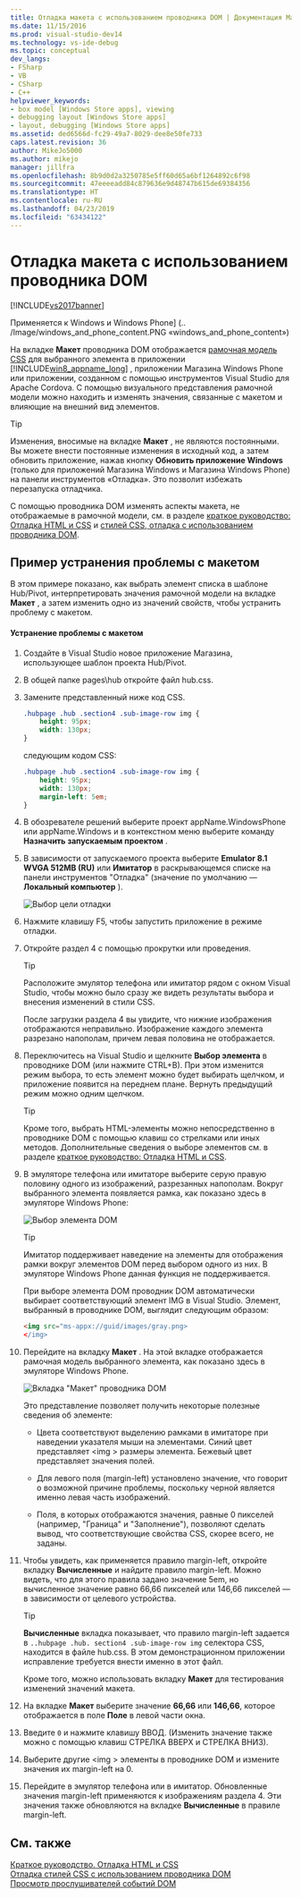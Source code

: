 ```yaml
---
title: Отладка макета с использованием проводника DOM | Документация Майкрософт
ms.date: 11/15/2016
ms.prod: visual-studio-dev14
ms.technology: vs-ide-debug
ms.topic: conceptual
dev_langs:
- FSharp
- VB
- CSharp
- C++
helpviewer_keywords:
- box model [Windows Store apps], viewing
- debugging layout [Windows Store apps]
- layout, debugging [Windows Store apps]
ms.assetid: ded6566d-fc29-49a7-8029-dee8e50fe733
caps.latest.revision: 36
author: MikeJo5000
ms.author: mikejo
manager: jillfra
ms.openlocfilehash: 8b9d0d2a3250785e5ff60d65a6bf1264892c6f98
ms.sourcegitcommit: 47eeeeadd84c879636e9d48747b615de69384356
ms.translationtype: HT
ms.contentlocale: ru-RU
ms.lasthandoff: 04/23/2019
ms.locfileid: "63434122"
---
```

# <a name="debug-layout-using-dom-explorer"></a>Отладка макета с использованием проводника DOM
[!INCLUDE[vs2017banner](../includes/vs2017banner.md)]

Применяется к Windows и Windows Phone] (.. /Image/windows_and_phone_content.PNG «windows_and_phone_content»)  
  
 На вкладке **Макет** проводника DOM отображается [рамочная модель CSS](http://go.microsoft.com/fwlink/?LinkID=238778) для выбранного элемента в приложении [!INCLUDE[win8_appname_long](../includes/win8-appname-long-md.md)] , приложении Магазина Windows Phone или приложении, созданном с помощью инструментов Visual Studio для Apache Cordova. С помощью визуального представления рамочной модели можно находить и изменять значения, связанные с макетом и влияющие на внешний вид элементов.  
  
> [!TIP]
> Изменения, вносимые на вкладке **Макет** , не являются постоянными. Вы можете внести постоянные изменения в исходный код, а затем обновить приложение, нажав кнопку **Обновить приложение Windows** (только для приложений Магазина Windows и Магазина Windows Phone) на панели инструментов «Отладка». Это позволит избежать перезапуска отладчика.  
  
 С помощью проводника DOM изменять аспекты макета, не отображаемые в рамочной модели, см. в разделе [краткое руководство: Отладка HTML и CSS](../debugger/quickstart-debug-html-and-css.md) и [стилей CSS, отладка с использованием проводника DOM](../debugger/debug-css-styles-using-dom-explorer.md).  
  
## <a name="example-of-fixing-a-layout-issue"></a>Пример устранения проблемы с макетом  
 В этом примере показано, как выбрать элемент списка в шаблоне Hub/Pivot, интерпретировать значения рамочной модели на вкладке **Макет** , а затем изменить одно из значений свойств, чтобы устранить проблему с макетом.  
  
#### <a name="to-fix-the-layout-issue"></a>Устранение проблемы с макетом  
  
1. Создайте в Visual Studio новое приложение Магазина, использующее шаблон проекта Hub/Pivot.  
  
2. В общей папке pages\hub откройте файл hub.css.  
  
3. Замените представленный ниже код CSS.  
  
    ```css  
    .hubpage .hub .section4 .sub-image-row img {  
        height: 95px;  
        width: 130px;  
    }  
    ```  
  
     следующим кодом CSS:  
  
    ```css  
    .hubpage .hub .section4 .sub-image-row img {  
        height: 95px;  
        width: 130px;  
        margin-left: 5em;  
    }  
    ```  
  
4. В обозревателе решений выберите проект appName.WindowsPhone или appName.Windows и в контекстном меню выберите команду **Назначить запускаемым проектом** .  
  
5. В зависимости от запускаемого проекта выберите **Emulator 8.1 WVGA 512MB (RU)** или **Имитатор** в раскрывающемся списке на панели инструментов "Отладка" (значение по умолчанию —**Локальный компьютер** ).  
  
     ![Выбор цели отладки](../debugger/media/js-dom-debug-target-emu.png "JS_DOM_Debug_Target_Emu")  
  
6. Нажмите клавишу F5, чтобы запустить приложение в режиме отладки.  
  
7. Откройте раздел 4 с помощью прокрутки или проведения.  
  
    > [!TIP]
    > Расположите эмулятор телефона или имитатор рядом с окном Visual Studio, чтобы можно было сразу же видеть результаты выбора и внесения изменений в стили CSS.  
  
     После загрузки раздела 4 вы увидите, что нижние изображения отображаются неправильно. Изображение каждого элемента разрезано напополам, причем левая половина не отображается.  
  
8. Переключитесь на Visual Studio и щелкните **Выбор элемента** в проводнике DOM (или нажмите CTRL+B). При этом изменится режим выбора, то есть элемент можно будет выбирать щелчком, и приложение появится на переднем плане. Вернуть предыдущий режим можно одним щелчком.  
  
    > [!TIP]
    > Кроме того, выбрать HTML-элементы можно непосредственно в проводнике DOM с помощью клавиш со стрелками или иных методов. Дополнительные сведения о выборе элементов см. в разделе [краткое руководство: Отладка HTML и CSS](../debugger/quickstart-debug-html-and-css.md).  
  
9. В эмуляторе телефона или имитаторе выберите серую правую половину одного из изображений, разрезанных напополам. Вокруг выбранного элемента появляется рамка, как показано здесь в эмуляторе Windows Phone:  
  
     ![Выбор элемента DOM](../debugger/media/js-css-layout-select.png "JS_CSS_Layout_Select")  
  
    > [!TIP]
    > Имитатор поддерживает наведение на элементы для отображения рамки вокруг элементов DOM перед выбором одного из них. В эмуляторе Windows Phone данная функция не поддерживается.  
  
     При выборе элемента DOM проводник DOM автоматически выбирает соответствующий элемент IMG в Visual Studio. Элемент, выбранный в проводнике DOM, выглядит следующим образом:  
  
    ```html  
    <img src="ms-appx://guid/images/gray.png>   
    </img>  
    ```  
  
10. Перейдите на вкладку **Макет** . На этой вкладке отображается рамочная модель выбранного элемента, как показано здесь в эмуляторе Windows Phone.  
  
     ![Вкладка "Макет" проводника DOM](../debugger/media/js-css-layout.png "JS_CSS_Layout")  
  
     Это представление позволяет получить некоторые полезные сведения об элементе:  
  
    - Цвета соответствуют выделению рамками в имитаторе при наведении указателя мыши на элементами. Синий цвет представляет \<img > размеры элемента. Бежевый цвет представляет значения полей.  
  
    - Для левого поля (margin-left) установлено значение, что говорит о возможной причине проблемы, поскольку черной является именно левая часть изображений.  
  
    - Поля, в которых отображаются значения, равные 0 пикселей (например, "Граница" и "Заполнение"), позволяют сделать вывод, что соответствующие свойства CSS, скорее всего, не заданы.  
  
11. Чтобы увидеть, как применяется правило margin-left, откройте вкладку **Вычисленные** и найдите правило margin-left. Можно видеть, что для этого правила задано значение 5em, но вычисленное значение равно 66,66 пикселей или 146,66 пикселей — в зависимости от целевого устройства.  
  
    > [!TIP]
    > **Вычисленные** вкладка показывает, что правило margin-left задается в `..hubpage .hub. section4 .sub-image-row img` селектора CSS, находится в файле hub.css. В этом демонстрационном приложении исправление требуется внести именно в этот файл.  
  
     Кроме того, можно использовать вкладку **Макет** для тестирования изменений значений макета.  
  
12. На вкладке **Макет** выберите значение **66,66** или **146,66**, которое отображается в поле **Поле** в левой части окна.  
  
13. Введите `0` и нажмите клавишу ВВОД. (Изменить значение также можно с помощью клавиш СТРЕЛКА ВВЕРХ и СТРЕЛКА ВНИЗ).  
  
14. Выберите другие \<img > элементы в проводнике DOM и измените значения их margin-left на 0.  
  
15. Перейдите в эмулятор телефона или в имитатор. Обновленные значения margin-left применяются к изображениям раздела 4. Эти значения также обновляются на вкладке **Вычисленные** в правиле margin-left.  
  
## <a name="see-also"></a>См. также  
 [Краткое руководство. Отладка HTML и CSS](../debugger/quickstart-debug-html-and-css.md)   
 [Отладка стилей CSS с использованием проводника DOM](../debugger/debug-css-styles-using-dom-explorer.md)   
 [Просмотр прослушивателей событий DOM](../debugger/view-dom-event-listeners.md)
